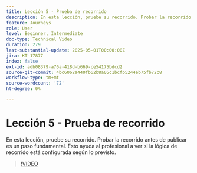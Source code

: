 ```yaml
---
title: Lección 5 - Prueba de recorrido
description: En esta lección, pruebe su recorrido. Probar la recorrido antes de publicar es un paso fundamental. Esto ayuda al profesional a ver si la lógica de recorrido está configurada según lo previsto.
feature: Journeys
role: User
level: Beginner, Intermediate
doc-type: Technical Video
duration: 279
last-substantial-update: 2025-05-01T00:00:00Z
jira: KT-17877
index: false
exl-id: adb08379-a76a-418d-b669-ce54175bdcd2
source-git-commit: 4bc6062a440fb62b8a05c1bcfb5244eb75fb72c8
workflow-type: tm+mt
source-wordcount: '72'
ht-degree: 0%

---
```


# Lección 5 - Prueba de recorrido

En esta lección, pruebe su recorrido. Probar la recorrido antes de publicar es un paso fundamental. Esto ayuda al profesional a ver si la lógica de recorrido está configurada según lo previsto.

>[!VIDEO](https://video.tv.adobe.com/v/3457930/?learn=on&enablevpops)
